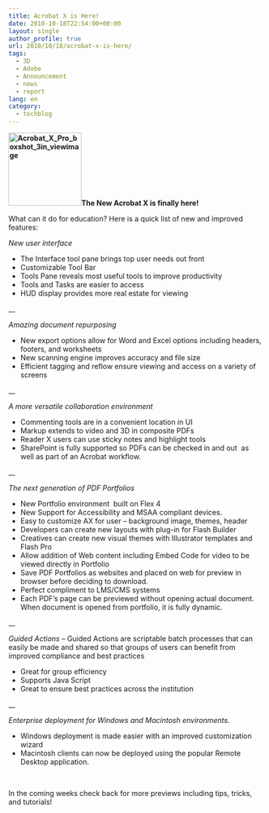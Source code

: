 ```yaml
---
title: Acrobat X is Here!
date: 2010-10-18T22:54:00+00:00
layout: single
author_profile: true
url: 2010/10/18/acrobat-x-is-here/
tags:
  - 3D
  - Adobe
  - Announcement
  - news
  - report
lang: en
category: 
  - techblog
---
```

**<img title="Acrobat_X_Pro_boxshot_3in_viewimage" border="0" alt="Acrobat_X_Pro_boxshot_3in_viewimage" src="http://lh5.ggpht.com/_vaUVXcmC3OI/TLzJEP8ounI/AAAAAAAACug/7I8sRN0fUNs/Acrobat_X_Pro_boxshot_3in_viewimage%5B5%5D.jpg?imgmax=800" width="144" height="144" />The New Acrobat X is finally here!**

What can it do for education? Here is a quick list of new and improved features:

_New user interface_

  * The Interface tool pane brings top user needs out front 
  * Customizable Tool Bar 
  * Tools Pane reveals most useful tools to improve productivity 
  * Tools and Tasks are easier to access 
  * HUD display provides more real estate for viewing

__

_Amazing document repurposing_

  * New export options allow for Word and Excel options including headers, footers, and worksheets 
  * New scanning engine improves accuracy and file size 
  * Efficient tagging and reflow ensure viewing and access on a variety of screens

__

_A more versatile collaboration environment_

  * Commenting tools are in a convenient location in UI 
  * Markup extends to video and 3D in composite PDFs 
  * Reader X users can use sticky notes and highlight tools 
  * SharePoint is fully supported so PDFs can be checked in and out  as well as part of an Acrobat workflow.

__

_The next generation of PDF Portfolios_

  * New Portfolio environment  built on Flex 4 
  * New Support for Accessibility and MSAA compliant devices. 
  * Easy to customize AX for user – background image, themes, header 
  * Developers can create new layouts with plug-in for Flash Builder 
  * Creatives can create new visual themes with Illustrator templates and Flash Pro 
  * Allow addition of Web content including Embed Code for video to be viewed directly in Portfolio 
  * Save PDF Portfolios as websites and placed on web for preview in browser before deciding to download. 
  * Perfect compliment to LMS/CMS systems 
  * Each PDF’s page can be previewed without opening actual document. When document is opened from portfolio, it is fully dynamic.

__

_Guided Actions_ – Guided Actions are scriptable batch processes that can easily be made and shared so that groups of users can benefit from improved compliance and best practices

  * Great for group efficiency 
  * Supports Java Script 
  * Great to ensure best practices across the institution

__

_Enterprise deployment for Windows and Macintosh environments._

  * Windows deployment is made easier with an improved customization wizard 
  * Macintosh clients can now be deployed using the popular Remote Desktop application.

 

In the coming weeks check back for more previews including tips, tricks, and tutorials!